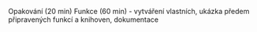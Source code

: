Opakování (20 min)
Funkce (60 min) - vytváření vlastních, ukázka předem připravených funkcí a knihoven, dokumentace
